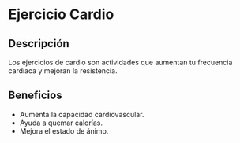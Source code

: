 # Ejercicio Cardio
 
## Descripción
Los ejercicios de cardio son actividades que aumentan tu frecuencia cardíaca y mejoran la resistencia.
 
## Beneficios
- Aumenta la capacidad cardiovascular.
- Ayuda a quemar calorías.
- Mejora el estado de ánimo.
